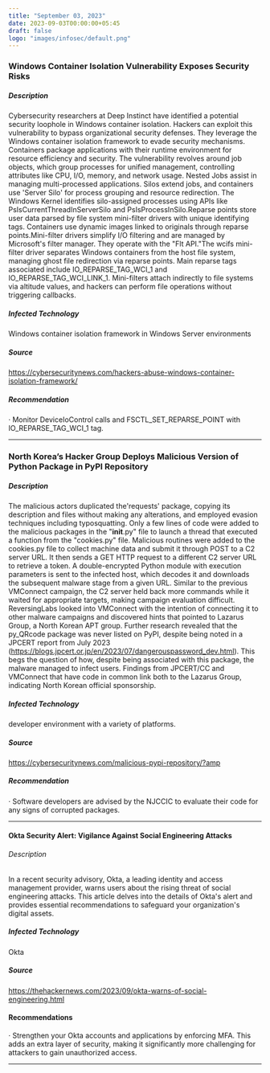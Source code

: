 ```yaml
---
title: "September 03, 2023"
date: 2023-09-03T00:00:00+05:45
draft: false
logo: "images/infosec/default.png"
---
```



### Windows Container Isolation Vulnerability Exposes Security Risks

##### Description
Cybersecurity researchers at Deep Instinct have identified a potential security loophole in Windows container isolation. Hackers can exploit this vulnerability to bypass organizational security defenses. They leverage the Windows container isolation framework to evade security mechanisms. Containers package applications with their runtime environment for resource efficiency and security. The vulnerability revolves around job objects, which group processes for unified management, controlling attributes like CPU, I/O, memory, and network usage. Nested Jobs assist in managing multi-processed applications. Silos extend jobs, and containers use 'Server Silo' for process grouping and resource redirection. The Windows Kernel identifies silo-assigned processes using APIs like PsIsCurrentThreadInServerSilo and PsIsProcessInSilo.Reparse points store user data parsed by file system mini-filter drivers with unique identifying tags. Containers use dynamic images linked to originals through reparse points.Mini-filter drivers simplify I/O filtering and are managed by Microsoft's filter manager. They operate with the "Flt API."The wcifs mini-filter driver separates Windows containers from the host file system, managing ghost file redirection via reparse points. Main reparse tags associated include IO_REPARSE_TAG_WCI_1 and IO_REPARSE_TAG_WCI_LINK_1. Mini-filters attach indirectly to file systems via altitude values, and hackers can perform file operations without triggering callbacks. 



##### Infected Technology
Windows container isolation framework in Windows Server environments


##### Source
https://cybersecuritynews.com/hackers-abuse-windows-container-isolation-framework/ 


##### Recommendation
· Monitor DeviceIoControl calls and FSCTL_SET_REPARSE_POINT with IO_REPARSE_TAG_WCI_1 tag. 

----------------

### North Korea’s Hacker Group Deploys Malicious Version of Python Package in PyPI Repository

##### Description
The malicious actors duplicated the'requests' package, copying its description and files without making any alterations, and employed evasion techniques including typosquatting.
Only a few lines of code were added to the malicious packages in the "__init__.py" file to launch a thread that executed a function from the "cookies.py" file.
Malicious routines were added to the cookies.py file to collect machine data and submit it through POST to a C2 server URL. It then sends a GET HTTP request to a different C2 server URL to retrieve a token.
A double-encrypted Python module with execution parameters is sent to the infected host, which decodes it and downloads the subsequent malware stage from a given URL.
Similar to the previous VMConnect campaign, the C2 server held back more commands while it waited for appropriate targets, making campaign evaluation difficult.
ReversingLabs looked into VMConnect with the intention of connecting it to other malware campaigns and discovered hints that pointed to Lazarus Group, a North Korean APT group.
Further research revealed that the py_QRcode package was never listed on PyPI, despite being noted in a JPCERT report from July 2023 (https://blogs.jpcert.or.jp/en/2023/07/dangerouspassword_dev.html). This begs the question of how, despite being associated with this package, the malware managed to infect users. Findings from JPCERT/CC and VMConnect that have code in common link both to the Lazarus Group, indicating North Korean official sponsorship.


##### Infected Technology
developer environment with a variety of platforms.


##### Source
https://cybersecuritynews.com/malicious-pypi-repository/?amp


##### Recommendation
· Software developers are advised by the NJCCIC to evaluate their code for any signs of corrupted packages. 

----------------

#### Okta Security Alert: Vigilance Against Social Engineering Attacks


###### Description
In a recent security advisory, Okta, a leading identity and access management provider, warns users about the rising threat of social engineering attacks. This article delves into the details of Okta's alert and provides essential recommendations to safeguard your organization's digital assets.

##### Infected Technology
Okta

##### Source
https://thehackernews.com/2023/09/okta-warns-of-social-engineering.html

#### Recommendations
· Strengthen your Okta accounts and applications by enforcing MFA. This adds an extra layer of security, making it significantly more challenging for attackers to gain unauthorized access.

----------------



